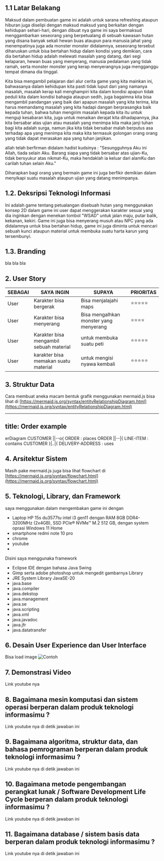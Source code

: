 ## 1.1 Latar Belakang

  Maksud dalam pembuatan game ini adalah untuk sarana refreshing ataupun hiburan juga diselipi dengan maksud maksud yang berkaitan dengan kehidupan sehari-hari,
dengan dibuat nya game ini saya bermaksud menggambarkan seseorang yang berpetualang di sebuah kawasan hutan yang disana banyak sekali hewan buas ataupun para manusia jahat yang menempatinya
juga ada monster monster didalamnya, seseorang tersebut diharuskan untuk bisa bertahan hidup dalam kondisi yang demikian, cara dia bertahan hidup adalah melewati masalah yang datang,
dari segi kelaparan, hewan buas yang menyerang, manusia pedalaman yang tidak ramah, serta monster monster yang kerap menyerangnya juga mengganggu tempat dimana dia tinggal.

  Kita bisa mengambil pelajaran dari alur cerita game yang kita mainkan ini, bahwasanya dalam kehidupan kita pasti tidak luput dari yang namanya masalah, masalah kerap kali menghampiri kita
dalam kondisi apapun tidak peduli kita dalam kondisi bahagia ataupun sedih, juga bagaimna kita bisa mengambil pandangan yang baik dari apapun masalah yang kita terima, kita harus memandamg
masalah yang kita hadapi dangan berprasangka baik kepada tuhan, bahwa tuhan mengirim masalah kepada kita itu untuk menguji kesabaran kita, juga untuk menaikan derajat kita dihadapannya,
jika kita bersabar atas ujian atau masalah yang menimpa kita maka janji tuhan bagi kita adalah surga, namun jika kita tidak bersabar malah berputus asa terhadap apa yang menimpa kita maka
kita termasuk golongan orang orang yang tidak dapat merasakan apa yang tuhan janjikan.

allah telah berfirman didalam hadist kudsinya : 
                                                "Sesungguhnya Aku ini Allah, tiada selain Aku. Barang siapa yang tidak bersabar atas ujian-Ku, tidak bersyukur atas nikmat-Ku,
                                                 maka hendaklah ia keluar dari alamKu dan carilah tuhan selain Aku."

   Diharapkan bagi orang yang bermain game ini juga berfikir demikian dalam menyikapi suatu masalah ataupun ujian yang datang menimpanya.

## 1.2. Deksripsi Teknologi Informasi

  Ini adalah game tentang petualangan disebuah hutan yang menggunakan konsep 2D dalam game ini user dapat menggerakan karakter sesuai yang dia inginkan dengan menekan tombol "WSAD"
untuk jalan maju, putar balik, kekanan, kekiri. Game ini juga bisa menyerang musuh atau NPC yang ada didalamnya untuk bisa bertahan hidup, game ini juga diminta untuk mencari sebuah kunci
ataupun material untuk membuka suatu harta karun yang tersembunyi.

## 1.3. Branding

bla bla bla

## 2. User Story

SEBAGAI | SAYA INGIN | SUPAYA | PRIORITAS
---|---|---|---
User | Karakter bisa bergerak | Bisa menjalajahi maps  | ⭐⭐⭐⭐⭐
User | Karakter bisa menyerang | Bisa mengalhkan monster yang menyerang | ⭐⭐⭐⭐
User | Karakter bisa mengambil sebuah material | untuk membuka suatu peti | ⭐⭐⭐⭐⭐
User | karakter bisa memakan suatu material | untuk mengisi nyawa kembali | ⭐⭐⭐⭐⭐

## 3. Struktur Data

Cara membuat aneka macam bentuk grafik menggunakan mermaid.js bisa lihat di [https://mermaid.js.org/syntax/entityRelationshipDiagram.html](https://mermaid.js.org/syntax/entityRelationshipDiagram.html) 

---
title: Order example
---
erDiagram
    CUSTOMER ||--o{ ORDER : places
    ORDER ||--|{ LINE-ITEM : contains
    CUSTOMER }|..|{ DELIVERY-ADDRESS : uses

    
## 4. Arsitektur Sistem

Masih pake mermaid.js juga bisa lihat flowchart di [https://mermaid.js.org/syntax/flowchart.html](https://mermaid.js.org/syntax/flowchart.html)

## 5. Teknologi, Library, dan Framework

saya menggunakan dalam mengembakan game ini dengan
- Laptop HP 15s du3577tu intel i3 gen11 dengan RAM 8GB DDR4-3200MHz (2x4GB), SSD PCIe® NVMe™ M.2 512 GB, dengan system oprasi Windows 11 Home
- smartphone redmi note 10 pro
- chrome
- youtube
- 
Disini saya menggunaka framework
- Eclipse IDE dengan bahasa Java Swing
- Gimp serta adobe photoshop untuk mengedit gambarnya
Library
- JRE System Library JavaSE-20
- java.base
- java.compiler
- java.dekstop
- java.management
- java.se
- java.scripting
- java.xml
- java.javadoc
- java.jfr
- java.datatransfer



## 6. Desain User Experience dan User Interface

Bisa load image 
![Contoh](https://fastly.picsum.photos/id/318/536/354.jpg?hmac=Ixy-wle80nudIR_cmnF1iY2y6rMUH7_9sk-BP1fTpM8)

## 7. Demonstrasi Video

Link youtube nya

## 8. Bagaimana mesin komputasi dan sistem operasi berperan dalam produk teknologi informasimu ?

Link youtube nya di detik jawaban ini

## 9. Bagaimana algoritma, struktur data, dan bahasa pemrograman berperan dalam produk teknologi informasimu ?

Link youtube nya di detik jawaban ini

## 10. Bagaimana metode pengembangan perangkat lunak / Software Development Life Cycle berperan dalam produk teknologi informasimu ?

Link youtube nya di detik jawaban ini

## 11. Bagaimana database / sistem basis data berperan dalam produk teknologi informasimu ?

Link youtube nya di detik jawaban ini

